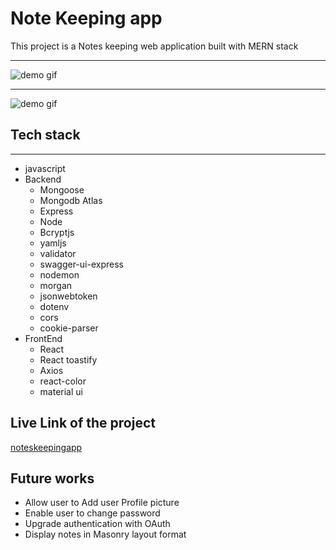 # Note Keeping app

This project is a Notes keeping web application built with MERN stack
***
![demo gif](https://media2.giphy.com/media/tf14B9to2BNBStlm2T/giphy.gif?cid=790b7611bba936c25a64e7b59d03b36732725e0e736e36e7&rid=giphy.gif&ct=g)
***
![demo gif](https://media0.giphy.com/media/a6Knf0LgsL1rFICsqU/giphy.gif?cid=790b76117a8500f103e3139f0efa427ab16615d61bc87438&rid=giphy.gif&ct=g)

## Tech stack
***
- javascript
- Backend
    - Mongoose
    - Mongodb Atlas
    - Express
    - Node
    - Bcryptjs
    - yamljs
    - validator
    - swagger-ui-express
    - nodemon
    - morgan
    - jsonwebtoken
    - dotenv
    - cors
    - cookie-parser
- FrontEnd 
    - React
    - React toastify
    - Axios
    - react-color
    - material ui

## Live Link of the project
[noteskeepingapp](https://noteskeeperweb.netlify.app)

## Future works
- Allow user to Add user Profile picture
- Enable user to change password
- Upgrade authentication with OAuth
- Display notes in Masonry  layout format